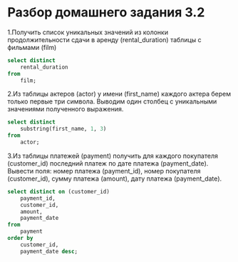 # Разбор домашнего задания 3.2

1.Получить список уникальных значений из колонки продолжительности сдачи в аренду (rental_duration) таблицы с фильмами (film)

```sql
select distinct
	rental_duration
from
	film;
```

2.Из таблицы актеров (actor) у имени (first_name) каждого актера берем только первые три символа. 
Выводим один столбец с уникальными значениями полученного выражения. 


```sql
select distinct
	substring(first_name, 1, 3)
from
	actor;
```

3.Из таблицы платежей (payment) получить для каждого покупателя (customer_id) последний платеж по дате платежа (payment_date). 
Вывести поля: 
номер платежа (payment_id), 
номер покупателя (customer_id), 
сумму платежа (amount), 
дату платежа (payment_date). 

```sql
select distinct on (customer_id)
	payment_id,
	customer_id,
	amount,
	payment_date
from
	payment
order by
	customer_id,
	payment_date desc;
```
